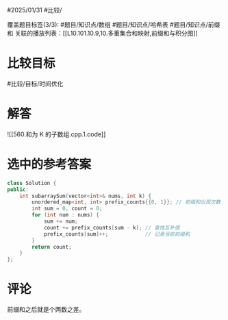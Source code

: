 #2025/01/31 #比较/

覆盖题目标签(3/3):  #题目/知识点/数组 #题目/知识点/哈希表 #题目/知识点/前缀和
关联的播放列表：[[L10.101.10.9,10.多重集合和映射,前缀和与积分图]]

# 比较目标

#比较/目标/时间优化 

# 解答

![[560.和为 K 的子数组.cpp.1.code]]

# 选中的参考答案

```cpp
class Solution {
public:
    int subarraySum(vector<int>& nums, int k) {
        unordered_map<int, int> prefix_counts{{0, 1}}; // 前缀和出现次数
        int sum = 0, count = 0;
        for (int num : nums) {
            sum += num;
            count += prefix_counts[sum - k]; // 查找互补值
            prefix_counts[sum]++;            // 记录当前前缀和
        }
        return count;
    }
};
```

# 评论

前缀和之后就是个两数之差。